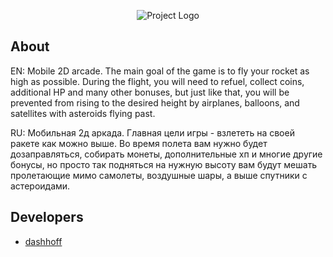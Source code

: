 <p align="center">
      <img src="https://media.discordapp.net/attachments/656865654976020490/1162839467862786058/57cdfc81f23b3be6.png?ex=653d65a5&is=652af0a5&hm=c5541d536dfab86804df1b7b6e6fd8a05633dd7e6cde97cf498ede8557706d55&=&width=250&height=250"alt="Project Logo">
</p>

## About

EN: Mobile 2D arcade. The main goal of the game is to fly your rocket as high as possible. During the flight, you will need to refuel, collect coins, additional HP and many other bonuses, but just like that, you will be prevented from rising to the desired height by airplanes, balloons, and satellites with asteroids flying past.

RU: Мобильная 2д аркада. Главная цели игры - взлететь на своей ракете как можно выше. Во время полета вам нужно будет дозаправляться, собирать монеты, дополнительные хп и многие другие бонусы, но просто так подняться на нужную высоту вам будут мешать пролетающие мимо самолеты, воздушные шары, а выше спутники с астероидами.

## Developers

- [dashhoff](https://github.com/dashhoff/)
